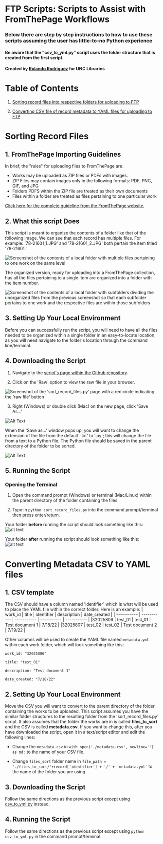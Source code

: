 # FTP Scripts: Scripts to Assist with FromThePage Workflows

### Below there are step by step instructions to how to use these scripts assuming the user has little-to-no Python experience
#### Be aware that the "csv_to_yml.py" script uses the folder structure that is created from the first script.

#### Created by [Rolando Rodriguez](https://github.com/RolRodr) for UNC Libraries

# Table of Contents

1. [Sorting record files into respective folders for uploading to FTP](#sorting-record-files)


2. [Converting CSV file of record metadata to YAML files for uploading to FTP](#converting-metadata-csv-to-yaml-files)



# Sorting Record Files

## 1. FromThePage Importing Guidelines

In brief, the "rules" for uploading files to FromThePage are:
* Works may be uploaded as ZIP files or PDFs with images.
* ZIP Files may contain images only in the following formats: PDF, PNG, GIF, and JPG
* Folders PDFS within the ZIP file are treated as their own documents
* Files within a folder are treated as files pertaining to one particular work

[Click here for the complete guideline from the FromThePage website.](https://content.fromthepage.com/project-owner-documentation/image-upload-file-guidelines/)


## 2. What this script Does

This script is meant to organize the contents of a folder like that of the following image. We can see that each record has multiple files. For example: '78-21601_1.JPG' and '78-21601_2.JPG' both pertain the item titled '78-21601.'

![Screenshot of the contents of a local folder with multiple files pertaining to one work on the same level](./Images/unorganized_files.png)

The organized version, ready for uploading into a FromThePage collection, has all the files pertaining to a single item are organized into a folder with the item number.

![Screenshot of the contents of a local folder with subfolders dividing the unorganized files from the previous screenshot so that each subfolder pertains to one work and the respective files are within those subfolders](./Images/organized_files.png)


## 3. Setting Up Your Local Environment

Before you can successfully run the script, you will need to have all the files needed to be organized within a single folder in an easy-to-locate location, as you will need navigate to the folder's location through the command line/terminal.

## 4. Downloading the Script

1. Navigate to the [script's page within the Github repository](./sort_record_files.py).

2. Click on the 'Raw' option to view the raw file in your browser.

![Screenshot of the 'sort_record_files.py' page with a red circle indicating the 'raw file' button](./Images/click_on_raw_file.png)

3. Right (Windows) or double click (Mac) on the new page, click 'Save As...'

![Alt Text](./Images/save_as_option.png)

When the 'Save as...' window pops up, you will want to change the extension of the file from the default '.txt' to '.py'; this will change the file from a text to a Python file. The Python file should be saved in the parent directory of the folder to be sorted.

![Alt Text](./Images/save_as_python_file.png)

## 5. Running the Script

### Opening the Terminal
1. Open the command prompt (Windows) or terminal (Mac/Linux) within the parent directory of the folder containing the files.

2. Type in `python sort_record_files.py` into the command prompt/terminal then press enter/return.

Your folder **before** running the script should look something like this:
![alt text](./Images/folder_before.png)

Your folder **after** running the script should look something like this:
![alt text](./Images/folder_after.png)

# Converting Metadata CSV to YAML files

## 1. CSV template
The CSV should have a column named 'identifier' which is what will be used to place the YAML file within the correct folder.
Here is an example: 
| work_id | title | identifier | description | date_created |
| ----------- | ----------- | ----------- | ----------- | ----------- |
|32025806	| test_01	| test_01	| Test document 1 |	7/18/22 |
|32025807 | test_02 |	test_02 |	Test document 2	| 7/19/22 |


Other columns will be used to create the YAML file named `metadata.yml` within each work folder, which will look something like this:  
 ```
work_id: "32025806" 

title: "test_01" 

description: "Test document 1" 

date_created: "7/18/22" 
 ```
## 2. Setting Up Your Local Environment
Move the CSV you will want to convert to the parent directory of the folder containing the works to be uploaded. This script assumes you have the similar folder structures to the resulting folder from the 'sort_record_files.py' script. It also assumes that the folder the works are in is called **files_to_sort** and the CSV is called **metadata.csv**. If you want to change this, after you have downloaded the script, open it in a text/script editor and edit the following lines:
* Change the `metadata.csv` in `with open('./metadata.csv', newline='') as md:` to the name of your CSV file.

* Change `files_sort` folder name in `file_path = "./files_to_sort/"+record['identifier'] + '/' + 'metadata.yml'` to the name of the folder you are using.

## 3. Downloading the Script
Follow the same directions as the previous script except using [csv_to_yml.py](./csv_to_yml.py) instead.


## 4. Running the Script
Follow the same directions as the previous script except using `python csv_to_yml.py` in the command prompt/terminal.
